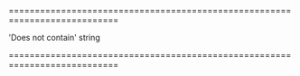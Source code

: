 <!--**
/*-------------------------------------------
    Auto-generated file. Do not modify.
-------------------------------------------

**-->
===========================================================================
<!--default-->'Does not contain'<!--/default-->
<!--type-->string<!--/type-->
===========================================================================

<!--shortDescription-->

<!--/shortDescription-->

<!--fullDescription-->

<!--/fullDescription-->